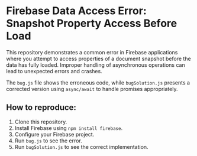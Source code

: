 # Firebase Data Access Error: Snapshot Property Access Before Load

This repository demonstrates a common error in Firebase applications where you attempt to access properties of a document snapshot before the data has fully loaded.  Improper handling of asynchronous operations can lead to unexpected errors and crashes.

The `bug.js` file shows the erroneous code, while `bugSolution.js` presents a corrected version using `async/await` to handle promises appropriately.

## How to reproduce:

1.  Clone this repository.
2.  Install Firebase using `npm install firebase`.
3.  Configure your Firebase project.
4.  Run `bug.js` to see the error.
5.  Run `bugSolution.js` to see the correct implementation.